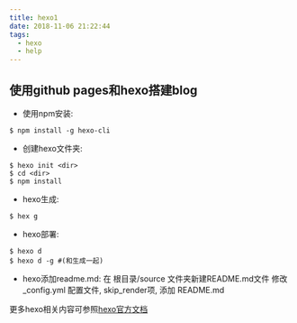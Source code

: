 ```yaml
---
title: hexo1
date: 2018-11-06 21:22:44
tags: 
  - hexo
  - help
---
```



## 使用github pages和hexo搭建blog

- 使用npm安装:
```shell
$ npm install -g hexo-cli
```

- 创建hexo文件夹:
```shell
$ hexo init <dir>
$ cd <dir>
$ npm install
```

- hexo生成:
```shell
$ hex g
```

- hexo部署:
```shell
$ hexo d
$ hexo d -g #(和生成一起)
```

- hexo添加readme.md:
在 根目录/source 文件夹新建README.md文件
修改 _config.yml 配置文件, skip_render项, 添加 README.md


更多hexo相关内容可参照[hexo官方文档](https://hexo.io)